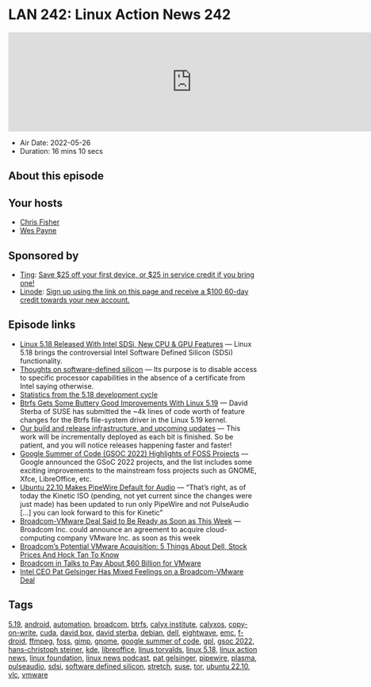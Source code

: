 # LAN 242: Linux Action News 242

<iframe src="https://player.fireside.fm/v2/DAcK9LdX+N4cifIdl?theme=dark" width="740" height="200" frameborder="0" scrolling="no"></iframe>

* Air Date: 2022-05-26
* Duration: 16 mins 10 secs

## About this episode



## Your hosts
* [Chris Fisher](https://linuxactionnews.com/hosts/chris)
* [Wes Payne](https://linuxactionnews.com/hosts/wes)

## Sponsored by

  * [Ting](https://linux.ting.com): [Save $25 off your first device, or $25 in service credit if you bring one!](https://linux.ting.com)
  * [Linode](http://linode.com/lan): [Sign up using the link on this page and receive a $100 60-day credit towards your new account. ](http://linode.com/lan)



## Episode links

  * [Linux 5.18 Released With Intel SDSi, New CPU & GPU Features](https://www.phoronix.com/scan.php?page=news_item&px=Linux-5.18-Released "Linux 5.18 Released With Intel SDSi, New CPU & GPU Features") — Linux 5.18 brings the controversial Intel Software Defined Silicon (SDSi) functionality.
  * [Thoughts on software-defined silicon](https://lwn.net/Articles/884876/ "Thoughts on software-defined silicon") — Its purpose is to disable access to specific processor capabilities in the absence of a certificate from Intel saying otherwise.
  * [Statistics from the 5.18 development cycle](https://lwn.net/Articles/895800/ "Statistics from the 5.18 development cycle")
  * [Btrfs Gets Some Buttery Good Improvements With Linux 5.19](https://www.phoronix.com/scan.php?page=news_item&px=Btrfs-Linux-5.19-Changes "Btrfs Gets Some Buttery Good Improvements With Linux 5.19") — David Sterba of SUSE has submitted the ~4k lines of code worth of feature changes for the Btrfs file-system driver in the Linux 5.19 kernel.
  * [Our build and release infrastructure, and upcoming updates](https://f-droid.org/2022/05/24/buildserver-overhaul-sponsored-by-calyx-institute.html "Our build and release infrastructure, and upcoming updates") — This work will be incrementally deployed as each bit is finished. So be patient, and you will notice releases happening faster and faster!
  * [Google Summer of Code (GSOC 2022) Highlights of FOSS Projects](https://debugpointnews.com/gsoc-2022/ "Google Summer of Code \(GSOC 2022\) Highlights of FOSS Projects") — Google announced the GSoC 2022 projects, and the list includes some exciting improvements to the mainstream foss projects such as GNOME, Xfce, LibreOffice, etc. 
  * [Ubuntu 22.10 Makes PipeWire Default for Audio](https://9to5linux.com/looks-like-ubuntu-22-10-will-finally-switch-to-pipewire-by-default-and-drop-pulseaudio "Ubuntu 22.10 Makes PipeWire Default for Audio") — “That’s right, as of today the Kinetic ISO (pending, not yet current since the changes were just made) has been updated to run only PipeWire and not PulseAudio […] you can look forward to this for Kinetic”
  * [Broadcom-VMware Deal Said to Be Ready as Soon as This Week](https://www.bloomberg.com/news/articles/2022-05-22/broadcom-said-to-be-in-talks-to-acquire-vmware "Broadcom-VMware Deal Said to Be Ready as Soon as This Week") — Broadcom Inc. could announce an agreement to acquire cloud-computing company VMware Inc. as soon as this week
  * [Broadcom’s Potential VMware Acquisition: 5 Things About Dell, Stock Prices And Hock Tan To Know](https://www.crn.com/slide-shows/cloud/broadcom-s-potential-vmware-acquisition-5-things-to-know-about-dell-stock-prices-and-hock-tan "Broadcom’s Potential VMware Acquisition: 5 Things About Dell, Stock Prices And Hock Tan To Know")
  * [Broadcom in Talks to Pay About $60 Billion for VMware](https://www.wsj.com/articles/broadcom-discussing-paying-around-140-a-share-for-vmware-people-say-11653334946 "Broadcom in Talks to Pay About $60 Billion for VMware")
  * [Intel CEO Pat Gelsinger Has Mixed Feelings on a Broadcom-VMware Deal](https://www.bloomberg.com/news/articles/2022-05-23/intel-s-gelsinger-has-mixed-feelings-on-broadcom-vmware-deal "Intel CEO Pat Gelsinger Has Mixed Feelings on a Broadcom-VMware Deal")



## Tags

[5.19](https://linuxactionnews.com/tags/5.19), [android](https://linuxactionnews.com/tags/android), [automation](https://linuxactionnews.com/tags/automation), [broadcom](https://linuxactionnews.com/tags/broadcom), [btrfs](https://linuxactionnews.com/tags/btrfs), [calyx institute](https://linuxactionnews.com/tags/calyx%20institute), [calyxos](https://linuxactionnews.com/tags/calyxos), [copy-on-write](https://linuxactionnews.com/tags/copy-on-write), [cuda](https://linuxactionnews.com/tags/cuda), [david box](https://linuxactionnews.com/tags/david%20box), [david sterba](https://linuxactionnews.com/tags/david%20sterba), [debian](https://linuxactionnews.com/tags/debian), [dell](https://linuxactionnews.com/tags/dell), [eightwave](https://linuxactionnews.com/tags/eightwave), [emc](https://linuxactionnews.com/tags/emc), [f-droid](https://linuxactionnews.com/tags/f-droid), [ffmpeg](https://linuxactionnews.com/tags/ffmpeg), [foss](https://linuxactionnews.com/tags/foss), [gimp](https://linuxactionnews.com/tags/gimp), [gnome](https://linuxactionnews.com/tags/gnome), [google summer of code](https://linuxactionnews.com/tags/google%20summer%20of%20code), [gpl](https://linuxactionnews.com/tags/gpl), [gsoc 2022](https://linuxactionnews.com/tags/gsoc%202022), [hans-christoph steiner](https://linuxactionnews.com/tags/hans-christoph%20steiner), [kde](https://linuxactionnews.com/tags/kde), [libreoffice](https://linuxactionnews.com/tags/libreoffice), [linus torvalds](https://linuxactionnews.com/tags/linus%20torvalds), [linux 5.18](https://linuxactionnews.com/tags/linux%205.18), [linux action news](https://linuxactionnews.com/tags/linux%20action%20news), [linux foundation](https://linuxactionnews.com/tags/linux%20foundation), [linux news podcast](https://linuxactionnews.com/tags/linux%20news%20podcast), [pat gelsinger](https://linuxactionnews.com/tags/pat%20gelsinger), [pipewire](https://linuxactionnews.com/tags/pipewire), [plasma](https://linuxactionnews.com/tags/plasma), [pulseaudio](https://linuxactionnews.com/tags/pulseaudio), [sdsi](https://linuxactionnews.com/tags/sdsi), [software defined silicon](https://linuxactionnews.com/tags/software%20defined%20silicon), [stretch](https://linuxactionnews.com/tags/stretch), [suse](https://linuxactionnews.com/tags/suse), [tor](https://linuxactionnews.com/tags/tor), [ubuntu 22.10](https://linuxactionnews.com/tags/ubuntu%2022.10), [vlc](https://linuxactionnews.com/tags/vlc), [vmware](https://linuxactionnews.com/tags/vmware)